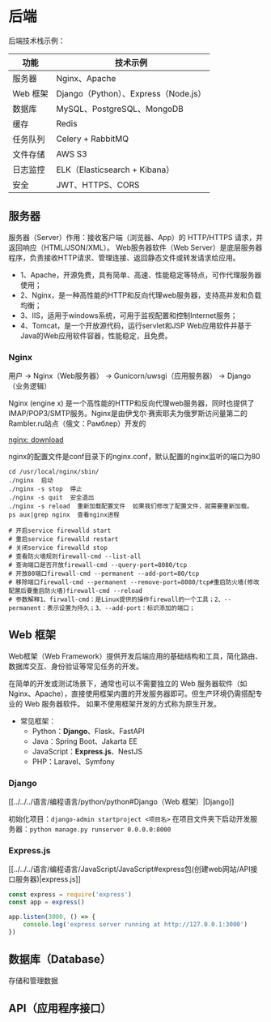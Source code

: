 # 后端

后端技术栈示例：

|**功能**|**技术示例**|
|---|---|
|服务器|Nginx、Apache|
|Web 框架|Django（Python）、Express（Node.js）|
|数据库|MySQL、PostgreSQL、MongoDB|
|缓存|Redis|
|任务队列|Celery + RabbitMQ|
|文件存储|AWS S3|
|日志监控|ELK（Elasticsearch + Kibana）|
|安全|JWT、HTTPS、CORS|

## 服务器

服务器（Server）作用：接收客户端（浏览器、App）的 HTTP/HTTPS 请求，并返回响应（HTML/JSON/XML）。
Web服务器软件（Web Server）是底层服务器程序，负责接收HTTP请求、管理连接、返回静态文件或转发请求给应用。

- 1、Apache，开源免费，具有简单、高速、性能稳定等特点，可作代理服务器使用；
- 2、Nginx，是一种高性能的HTTP和反向代理web服务器，支持高并发和负载均衡；
- 3、IIS，适用于windows系统，可用于监视配置和控制Internet服务；
- 4、Tomcat，是一个开放源代码，运行servlet和JSP Web应用软件并基于Java的Web应用软件容器，性能稳定，且免费。

### Nginx

用户 → Nginx（Web服务器） → Gunicorn/uwsgi（应用服务器） → Django（业务逻辑）

Nginx (engine x) 是一个高性能的HTTP和反向代理web服务器，同时也提供了IMAP/POP3/SMTP服务。Nginx是由伊戈尔·赛索耶夫为俄罗斯访问量第二的Rambler.ru站点（俄文：Рамблер）开发的

[nginx: download](https://nginx.org/en/download.html)

nginx的配置文件是conf目录下的nginx.conf，默认配置的nginx监听的端口为80

```shell
cd /usr/local/nginx/sbin/
./nginx  启动
./nginx -s stop  停止
./nginx -s quit  安全退出
./nginx -s reload  重新加载配置文件  如果我们修改了配置文件，就需要重新加载。
ps aux|grep nginx  查看nginx进程
```

```shell
# 开启service firewalld start
# 重启service firewalld restart
# 关闭service firewalld stop
# 查看防火墙规则firewall-cmd --list-all
# 查询端口是否开放firewall-cmd --query-port=8080/tcp
# 开放80端口firewall-cmd --permanent --add-port=80/tcp
# 移除端口firewall-cmd --permanent --remove-port=8080/tcp#重启防火墙(修改配置后要重启防火墙)firewall-cmd --reload
# 参数解释1、firwall-cmd：是Linux提供的操作firewall的一个工具；2、--permanent：表示设置为持久；3、--add-port：标识添加的端口；
```

## Web 框架

Web框架（Web Framework）提供开发后端应用的基础结构和工具，简化路由、数据库交互、身份验证等常见任务的开发。

在简单的开发或测试场景下，通常也可以不需要独立的 Web 服务器软件（如 Nginx、Apache），直接使用框架内置的开发服务器即可。但生产环境仍需搭配专业的 Web 服务器软件。
如果不使用框架开发的方式称为原生开发。

- 常见框架：
    - Python：**Django**、Flask、FastAPI
    - Java：Spring Boot、Jakarta EE
    - JavaScript：**Express.js**、NestJS
    - PHP：Laravel、Symfony

### Django

[[../../../语言/编程语言/python/python#Django（Web 框架）|Django]]

初始化项目：`django-admin startproject <项目名>`
在项目文件夹下启动开发服务器：`python manage.py runserver 0.0.0.0:8000`

### Express.js

[[../../../语言/编程语言/JavaScript/JavaScript#express包(创建web网站/API接口服务器)|express.js]]

```js
const express = require('express')
const app = express()

app.listen(3000, () => {
    console.log('express server running at http://127.0.0.1:3000')
})
```

## 数据库（Database）

存储和管理数据

## API（应用程序接口）
